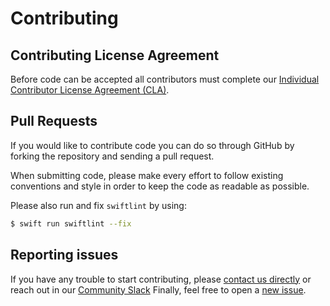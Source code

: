 Contributing
============

## Contributing License Agreement

Before code can be accepted all contributors must complete our [Individual Contributor License Agreement (CLA)](https://forms.gle/SjXadmUcVwh6NrU68).

## Pull Requests

If you would like to contribute code you can do so through GitHub by
forking the repository and sending a pull request.

When submitting code, please make every effort to follow existing conventions
and style in order to keep the code as readable as possible.

Please also run and fix `swiftlint` by using:
```sh
$ swift run swiftlint --fix
```

## Reporting issues

If you have any trouble to start contributing, please [contact us directly](mailto:support@embrace.io) or reach out in our [Community Slack](https://embraceio-community.slack.com/)
Finally, feel free to open a [new issue](https://github.com/embrace-io/embrace-apple-sdk/issues/new).


